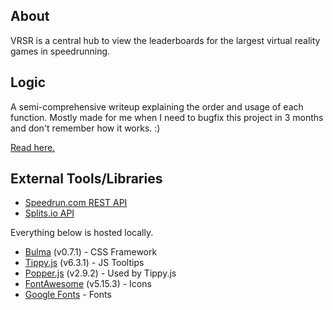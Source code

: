 ## About

VRSR is a central hub to view the leaderboards for the largest virtual reality games in speedrunning.

## Logic

A semi-comprehensive writeup explaining the order and usage of each function. Mostly made for me when I need to bugfix this project in 3 months and don't remember how it works. :)

[Read here.](LOGIC.md)

## External Tools/Libraries

- [Speedrun.com REST API](https://github.com/speedruncomorg/api)
- [Splits.io API](https://github.com/glacials/splits-io/blob/master/docs/api.md)

Everything below is hosted locally.

- [Bulma](https://bulma.io/) (v0.7.1) - CSS Framework
- [Tippy.js](https://atomiks.github.io/tippyjs/) (v6.3.1) - JS Tooltips
- [Popper.js](https://popper.js.org/) (v2.9.2) - Used by Tippy.js
- [FontAwesome](https://fontawesome.com/) (v5.15.3) - Icons
- [Google Fonts](https://fonts.google.com/) - Fonts